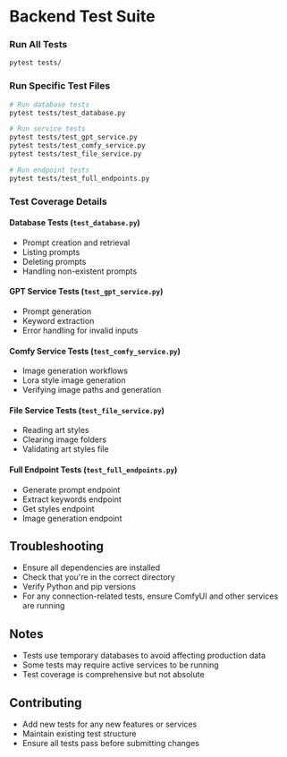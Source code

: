 # Backend Test Suite

### Run All Tests
```bash
pytest tests/
```

### Run Specific Test Files
```bash
# Run database tests
pytest tests/test_database.py

# Run service tests
pytest tests/test_gpt_service.py
pytest tests/test_comfy_service.py
pytest tests/test_file_service.py

# Run endpoint tests
pytest tests/test_full_endpoints.py
```

### Test Coverage Details

#### Database Tests (`test_database.py`)
- Prompt creation and retrieval
- Listing prompts
- Deleting prompts
- Handling non-existent prompts

#### GPT Service Tests (`test_gpt_service.py`)
- Prompt generation
- Keyword extraction
- Error handling for invalid inputs

#### Comfy Service Tests (`test_comfy_service.py`)
- Image generation workflows
- Lora style image generation
- Verifying image paths and generation

#### File Service Tests (`test_file_service.py`)
- Reading art styles
- Clearing image folders
- Validating art styles file

#### Full Endpoint Tests (`test_full_endpoints.py`)
- Generate prompt endpoint
- Extract keywords endpoint
- Get styles endpoint
- Image generation endpoint

## Troubleshooting

- Ensure all dependencies are installed
- Check that you're in the correct directory
- Verify Python and pip versions
- For any connection-related tests, ensure ComfyUI and other services are running

## Notes

- Tests use temporary databases to avoid affecting production data
- Some tests may require active services to be running
- Test coverage is comprehensive but not absolute

## Contributing

- Add new tests for any new features or services
- Maintain existing test structure
- Ensure all tests pass before submitting changes
